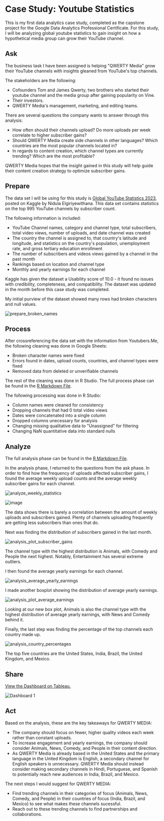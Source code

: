 # Case Study: Youtube Statistics

This is my first data analytics case study, completed as the capstone project for the Google Data Analytics Professional Certificate. For this study, I will be analyzing global youtube statistics to gain insight on how a hypothetical media group can grow their YouTube channel.

## Ask

The business task I have been assigned is helping "QWERTY Media" grow their YouTube channels with insights gleaned from YouTube's top channels. 

The stakeholders are the following:
- Cofounders Tom and James Qwerty, two brothers who started their youtube channel and the media group after gaining popularity on Vine.
- Their investors.
- QWERTY Media's management, marketing, and editing teams.

There are several questions the company wants to answer through this analysis:
- How often should their channels upload? Do more uploads per week correlate to higher subscriber gains?
- Should QWERTY Media create side channels in other languages? Which countries are the most popular channels located in?
- In regards to content creation, which channel types are currently trending? Which are the most profitable?

QWERTY Media hopes that the insight gained in this study will help guide their content creation strategy to optimize subscriber gains.

## Prepare

The data set I will be using for this study is [Global YouTube Statistics 2023](https://www.kaggle.com/datasets/nelgiriyewithana/global-youtube-statistics-2023), posted on Kaggle by Nidula Elgiriyewithana. This data set contains statistics on the top 995 YouTube channels by subscriber count.

The following information is included: 
- YouTube Channel names, category and channel type, total subscribers, total video views, number of uploads, and date channel was created
- The country the channel is assigned to, that country's latitude and longitude, and statistics on the country's population, unemployment rate, and gross tertiary education enrollment
- The number of subscribers and videos views gained by a channel in the past month
- Rankings based on location and channel type
- Monthly and yearly earnings for each channel

Kaggle has given the dataset a Usability score of 10.0 - it found no issues with credibility, completeness, and compatibility. The dataset was updated in the month before this case study was completed.

My initial purview of the dataset showed many rows had broken characters and null values.

![prepare_broken_names](https://github.com/jadethorn/Case-Study-Youtube-Statistics/assets/142852712/74379297-c30f-4967-897e-c441203d7b56)
  
## Process

After crossreferencing the data set with the information from Youtubers.Me, the following cleaning was done in Google Sheets:
- Broken character names were fixed
- Errors found in dates, upload counts, countries, and channel types were fixed
- Removed data from deleted or unverifiable channels


The rest of the cleaning was done in R Studio. The full process phase can be found in the [R Markdown File](youtube_case_study_process_analysis.Rmd).

The following processing was done in R Studio:
- Column names were cleaned for consistency
- Dropping channels that had 0 total video views
- Dates were concatenated into a single column
- Dropped columns unecessary for analysis
- Changing missing qualitative data to "Unassigned" for filtering
- Changing NaN quantitative data into standard nulls

## Analyze

The full analysis phase can be found in the [R Markdown File](youtube_case_study_process_analysis.Rmd).

In the analysis phase, I returned to the questions from the ask phase.
In order to find how the frequency of uploads affected subscriber gains, I found the average weekly upload counts and the average weekly subscriber gains for each channel.

![analyze_weekly_statistics](https://github.com/jadethorn/Case-Study-Youtube-Statistics/assets/142852712/666d5de9-9f29-4e48-a318-fa46e3ae3547)

![image](https://github.com/jadethorn/Case-Study-Youtube-Statistics/assets/142852712/03c83c56-369f-4d7f-b43a-13693769eed5)


The data shows there is barely a correlation between the amount of weekly uploads and subscribers gained. Plenty of channels uploading frequently are getting less subscribers than ones that do.

Next was finding the distribution of subscribers gained in the last month.

![analysis_plot_subscriber_gains](https://github.com/jadethorn/Case-Study-Youtube-Statistics/assets/142852712/7f28ed04-79cf-4905-be7a-291c2baacb0f)


The channel type with the highest distribution is Animals, with Comedy and People the next highest. Notably, Entertainment has several extreme outliers.  

I then found the average yearly earnings for each channel.

![analysis_average_yearly_earnings](https://github.com/jadethorn/Case-Study-Youtube-Statistics/assets/142852712/335315a6-204e-4dd7-a602-183942516404)


I made another boxplot showing the distribution of average yearly earnings.

![analysis_plot_average_earnings](https://github.com/jadethorn/Case-Study-Youtube-Statistics/assets/142852712/05418f64-7f5f-40f9-afbc-2b85314f1a89)


Looking at our new box plot, Animals is also the channel type with the highest distribution of average yearly earnings, with News and Comedy behind it.

Finally, the last step was finding the percentage of the top channels each country made up.

![analysis_country_percentages](https://github.com/jadethorn/Case-Study-Youtube-Statistics/assets/142852712/4db5f2b6-3a96-43ef-a001-76a7ac04783a)


The top five countries are the United States, India, Brazil, the United Kingdom, and Mexico.

## Share

[View the Dashboard on Tableau.](https://public.tableau.com/app/profile/jade.thornton/viz/YouTubeAnalysisCaseStudy/Dashboard1)

![Dashboard 1](https://github.com/jadethorn/Case-Study-Youtube-Statistics/assets/142852712/75e89086-3087-47ad-8fc5-13ff713ee5e0)

## Act

Based on the analysis, these are the key takeaways for QWERTY MEDIA:

- The company should focus on fewer, higher quality videos each week rather than constant uploads.
- To increase engagement and yearly earnings, the company should consider Animals, News, Comedy, and People in their content direction.
- As QWERTY Media is already based in the United States and the primary language in the United Kingdom is English, a secondary channel for English speakers is unnecessary. QWERTY Media should instead consider making secondary channels in Hindi, Portuguese, and Spanish to potentially reach new audiences in India, Brazil, and Mexico.

The next steps I would suggest for QWERTY MEDIA:
- Find trending channels in their categories of focus (Animals, News, Comedy, and People) in their countries of focus (India, Brazil, and Mexico) to see what makes these channels sucessful.
- Reach out to these trending channels to find partnerships and collaborations.

